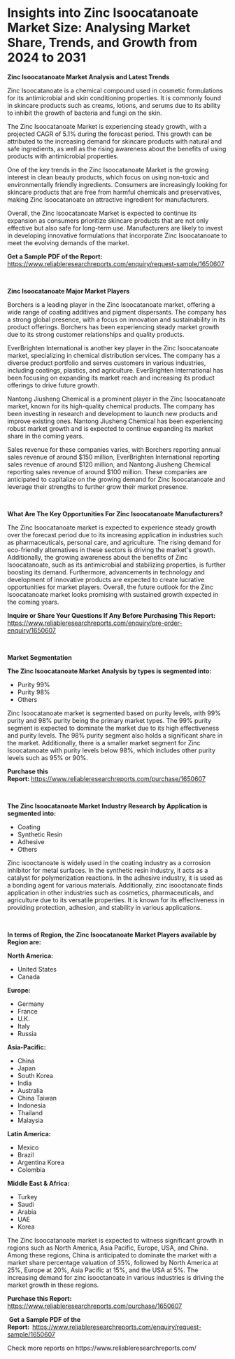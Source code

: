 <p><h1>Insights into Zinc Isoocatanoate Market Size: Analysing Market Share, Trends, and Growth from 2024 to 2031</h1></p><p><strong>Zinc Isoocatanoate Market Analysis and Latest Trends</strong></p>
<p><p>Zinc Isoocatanoate is a chemical compound used in cosmetic formulations for its antimicrobial and skin conditioning properties. It is commonly found in skincare products such as creams, lotions, and serums due to its ability to inhibit the growth of bacteria and fungi on the skin.</p><p>The Zinc Isoocatanoate Market is experiencing steady growth, with a projected CAGR of 5.1% during the forecast period. This growth can be attributed to the increasing demand for skincare products with natural and safe ingredients, as well as the rising awareness about the benefits of using products with antimicrobial properties.</p><p>One of the key trends in the Zinc Isoocatanoate Market is the growing interest in clean beauty products, which focus on using non-toxic and environmentally friendly ingredients. Consumers are increasingly looking for skincare products that are free from harmful chemicals and preservatives, making Zinc Isoocatanoate an attractive ingredient for manufacturers.</p><p>Overall, the Zinc Isoocatanoate Market is expected to continue its expansion as consumers prioritize skincare products that are not only effective but also safe for long-term use. Manufacturers are likely to invest in developing innovative formulations that incorporate Zinc Isoocatanoate to meet the evolving demands of the market.</p></p>
<p><strong>Get a Sample PDF of the Report:&nbsp;</strong> <a href="https://www.reliableresearchreports.com/enquiry/request-sample/1650607">https://www.reliableresearchreports.com/enquiry/request-sample/1650607</a></p>
<p>&nbsp;</p>
<p><strong>Zinc Isoocatanoate Major Market Players</strong></p>
<p><p>Borchers is a leading player in the Zinc Isoocatanoate market, offering a wide range of coating additives and pigment dispersants. The company has a strong global presence, with a focus on innovation and sustainability in its product offerings. Borchers has been experiencing steady market growth due to its strong customer relationships and quality products.</p><p>EverBrighten International is another key player in the Zinc Isoocatanoate market, specializing in chemical distribution services. The company has a diverse product portfolio and serves customers in various industries, including coatings, plastics, and agriculture. EverBrighten International has been focusing on expanding its market reach and increasing its product offerings to drive future growth.</p><p>Nantong Jiusheng Chemical is a prominent player in the Zinc Isoocatanoate market, known for its high-quality chemical products. The company has been investing in research and development to launch new products and improve existing ones. Nantong Jiusheng Chemical has been experiencing robust market growth and is expected to continue expanding its market share in the coming years.</p><p>Sales revenue for these companies varies, with Borchers reporting annual sales revenue of around $150 million, EverBrighten International reporting sales revenue of around $120 million, and Nantong Jiusheng Chemical reporting sales revenue of around $100 million. These companies are anticipated to capitalize on the growing demand for Zinc Isoocatanoate and leverage their strengths to further grow their market presence.</p></p>
<p>&nbsp;</p>
<p><strong>What Are The Key Opportunities For Zinc Isoocatanoate Manufacturers?</strong></p>
<p><p>The Zinc Isoocatanoate market is expected to experience steady growth over the forecast period due to its increasing application in industries such as pharmaceuticals, personal care, and agriculture. The rising demand for eco-friendly alternatives in these sectors is driving the market's growth. Additionally, the growing awareness about the benefits of Zinc Isoocatanoate, such as its antimicrobial and stabilizing properties, is further boosting its demand. Furthermore, advancements in technology and development of innovative products are expected to create lucrative opportunities for market players. Overall, the future outlook for the Zinc Isoocatanoate market looks promising with sustained growth expected in the coming years.</p></p>
<p><strong>Inquire or Share Your Questions If Any Before Purchasing This Report:</strong> <a href="https://www.reliableresearchreports.com/enquiry/pre-order-enquiry/1650607">https://www.reliableresearchreports.com/enquiry/pre-order-enquiry/1650607</a></p>
<p>&nbsp;</p>
<p><strong>Market Segmentation</strong></p>
<p><strong>The Zinc Isoocatanoate Market Analysis by types is segmented into:</strong></p>
<p><ul><li>Purity 99%</li><li>Purity 98%</li><li>Others</li></ul></p>
<p><p>Zinc Isoocatanoate market is segmented based on purity levels, with 99% purity and 98% purity being the primary market types. The 99% purity segment is expected to dominate the market due to its high effectiveness and purity levels. The 98% purity segment also holds a significant share in the market. Additionally, there is a smaller market segment for Zinc Isoocatanoate with purity levels below 98%, which includes other purity levels such as 95% or 90%.</p></p>
<p><strong>Purchase this Report:&nbsp;</strong><a href="https://www.reliableresearchreports.com/purchase/1650607">https://www.reliableresearchreports.com/purchase/1650607</a></p>
<p>&nbsp;</p>
<p><strong>The Zinc Isoocatanoate Market Industry Research by Application is segmented into:</strong></p>
<p><ul><li>Coating</li><li>Synthetic Resin</li><li>Adhesive</li><li>Others</li></ul></p>
<p><p>Zinc isooctanoate is widely used in the coating industry as a corrosion inhibitor for metal surfaces. In the synthetic resin industry, it acts as a catalyst for polymerization reactions. In the adhesive industry, it is used as a bonding agent for various materials. Additionally, zinc isooctanoate finds application in other industries such as cosmetics, pharmaceuticals, and agriculture due to its versatile properties. It is known for its effectiveness in providing protection, adhesion, and stability in various applications.</p></p>
<p>&nbsp;</p>
<p><strong>In terms of Region, the Zinc Isoocatanoate Market Players available by Region are:</strong></p>
<p>
    <p> <strong> North America: </strong>
        <ul>
            <li>United States</li>
            <li>Canada</li>
        </ul>
        </p> 
    <p> <strong> Europe: </strong>
        <ul>
            <li>Germany</li>
            <li>France</li>
            <li>U.K.</li>
            <li>Italy</li>
            <li>Russia</li>
        </ul>
        </p> 
    <p> <strong> Asia-Pacific: </strong>
        <ul>
            <li>China</li>
            <li>Japan</li>
            <li>South Korea</li>
            <li>India</li>
            <li>Australia</li>
            <li>China Taiwan</li>
            <li>Indonesia</li>
            <li>Thailand</li>
            <li>Malaysia</li>
        </ul>
        </p> 
    <p> <strong> Latin America: </strong>
        <ul>
            <li>Mexico</li>
            <li>Brazil</li>
            <li>Argentina Korea</li>
            <li>Colombia</li>
        </ul>
        </p> 
    <p> <strong> Middle East & Africa: </strong>
        <ul>
            <li>Turkey</li>
            <li>Saudi</li>
            <li>Arabia</li>
            <li>UAE</li>
            <li>Korea</li>
        </ul>
    </p>
    </p>
<p><p>The Zinc Isoocatanoate market is expected to witness significant growth in regions such as North America, Asia Pacific, Europe, USA, and China. Among these regions, China is anticipated to dominate the market with a market share percentage valuation of 35%, followed by North America at 25%, Europe at 20%, Asia Pacific at 15%, and the USA at 5%. The increasing demand for zinc isooctanoate in various industries is driving the market growth in these regions.</p></p>
<p><strong>Purchase this Report: </strong><a href="https://www.reliableresearchreports.com/purchase/1650607">https://www.reliableresearchreports.com/purchase/1650607</a></p>
<p>&nbsp;<strong>Get a Sample PDF of the Report:&nbsp;&nbsp;</strong><a href="https://www.reliableresearchreports.com/enquiry/request-sample/1650607">https://www.reliableresearchreports.com/enquiry/request-sample/1650607</a></p>
<p><strong></strong></p>
<p>Check more reports on https://www.reliableresearchreports.com/</p>